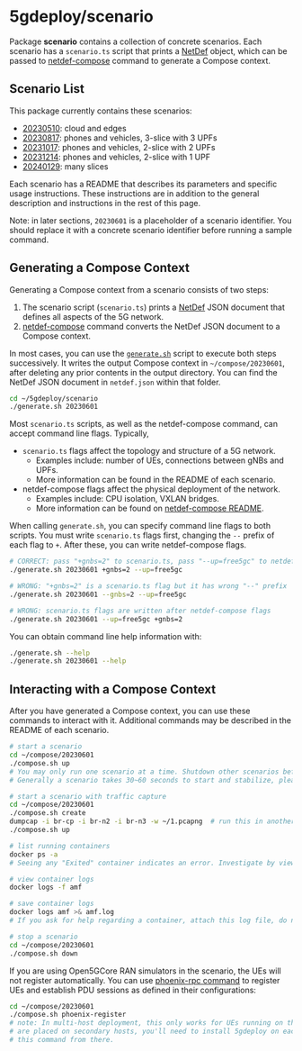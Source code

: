 # 5gdeploy/scenario

Package **scenario** contains a collection of concrete scenarios.
Each scenario has a `scenario.ts` script that prints a [NetDef](../netdef) object, which can be passed to [netdef-compose](../netdef-compose) command to generate a Compose context.

## Scenario List

This package currently contains these scenarios:

* [20230510](20230510): cloud and edges
* [20230817](20230817): phones and vehicles, 3-slice with 3 UPFs
* [20231017](20231017): phones and vehicles, 2-slice with 2 UPFs
* [20231214](20231214): phones and vehicles, 2-slice with 1 UPF
* [20240129](20240129): many slices

Each scenario has a README that describes its parameters and specific usage instructions.
These instructions are in addition to the general description and instructions in the rest of this page.

Note: in later sections, `20230601` is a placeholder of a scenario identifier.
You should replace it with a concrete scenario identifier before running a sample command.

## Generating a Compose Context

Generating a Compose context from a scenario consists of two steps:

1. The scenario script (`scenario.ts`) prints a [NetDef](../netdef) JSON document that defines all aspects of the 5G network.
2. [netdef-compose](../netdef-compose) command converts the NetDef JSON document to a Compose context.

In most cases, you can use the [`generate.sh`](generate.sh) script to execute both steps successively.
It writes the output Compose context in `~/compose/20230601`, after deleting any prior contents in the output directory.
You can find the NetDef JSON document in `netdef.json` within that folder.

```bash
cd ~/5gdeploy/scenario
./generate.sh 20230601
```

Most `scenario.ts` scripts, as well as the netdef-compose command, can accept command line flags.
Typically,

* `scenario.ts` flags affect the topology and structure of a 5G network.
  * Examples include: number of UEs, connections between gNBs and UPFs.
  * More information can be found in the README of each scenario.
* netdef-compose flags affect the physical deployment of the network.
  * Examples include: CPU isolation, VXLAN bridges.
  * More information can be found on [netdef-compose README](../netdef-compose/README.md).

When calling `generate.sh`, you can specify command line flags to both scripts.
You must write `scenario.ts` flags first, changing the `--` prefix of each flag to `+`.
After these, you can write netdef-compose flags.

```bash
# CORRECT: pass "+gnbs=2" to scenario.ts, pass "--up=free5gc" to netdef-compose
./generate.sh 20230601 +gnbs=2 --up=free5gc

# WRONG: "+gnbs=2" is a scenario.ts flag but it has wrong "--" prefix
./generate.sh 20230601 --gnbs=2 --up=free5gc

# WRONG: scenario.ts flags are written after netdef-compose flags
./generate.sh 20230601 --up=free5gc +gnbs=2
```

You can obtain command line help information with:

```bash
./generate.sh --help
./generate.sh 20230601 --help
```

## Interacting with a Compose Context

After you have generated a Compose context, you can use these commands to interact with it.
Additional commands may be described in the README of each scenario.

```bash
# start a scenario
cd ~/compose/20230601
./compose.sh up
# You may only run one scenario at a time. Shutdown other scenarios before starting one.
# Generally a scenario takes 30~60 seconds to start and stabilize, please be patient.

# start a scenario with traffic capture
cd ~/compose/20230601
./compose.sh create
dumpcap -i br-cp -i br-n2 -i br-n3 -w ~/1.pcapng  # run this in another console
./compose.sh up

# list running containers
docker ps -a
# Seeing any "Exited" container indicates an error. Investigate by viewing container logs.

# view container logs
docker logs -f amf

# save container logs
docker logs amf >& amf.log
# If you ask for help regarding a container, attach this log file, do not send screenshots.

# stop a scenario
cd ~/compose/20230601
./compose.sh down
```

If you are using Open5GCore RAN simulators in the scenario, the UEs will not register automatically.
You can use [phoenix-rpc command](../phoenix-rpc) to register UEs and establish PDU sessions as defined in their configurations:

```bash
cd ~/compose/20230601
./compose.sh phoenix-register
# note: In multi-host deployment, this only works for UEs running on the primary host. If some UEs
# are placed on secondary hosts, you'll need to install 5gdeploy on each secondary host and run
# this command from there.
```
